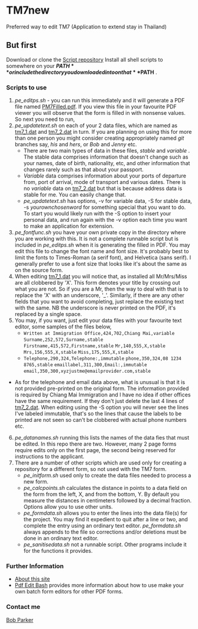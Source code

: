 # TM7new
Preferred way to edit TM7 (Application to extend stay in Thailand)

## But first

Download or clone the [Script repository](https://github.com/cli-pdf-editors/PdfEditBash) Install all shell scripts to somewhere on your **$PATH** or include the directory you downloaded into on that  **$PATH** .

### Scripts to use

1. *pe_editps.sh* - you can run this immediately and it will generate a PDF file named <u>PM7Filled.pdf</u>. If you view this file in your favourite PDF viewer you will observe that the form is filled in with nonsense values. So next you need to run,
2. *pe_updatetext.sh* on each of your 2 data files, which are named as <u>tm7_1.dat</u>  and <u>tm7_2.dat</u> in turn. If you are planning on using this for more than one person you might consider creating appropriately named *git* branches say, *his* and *hers*, or *Bob* and *Jenny* etc.
   - There are two main types of data in these files, *stable* and *variable* . The stable data comprises information that doesn't change such as your names, date of birth, nationality, etc, and other information that changes rarely such as that about your passport.
   - *Variable* data comprises information about your ports of departure from, port of arrival, mode of transport and various dates. There is no *variable* data on  <u>tm7_2.dat</u>  but that is because address data is stable for me. You can easily change that.
   - *pe_updatetext.sh* has options, -v for variable data, -S for stable data, -s *yourownchosenword* for something special that you want to do. To start you would likely run with the -S option to insert your personal data, and run again with the -v option each time you want to make an application for extension.
3. *pe_fontfunc.sh* you have your own private copy in the directory where you are working with this. It is not a complete runnable script but is included in *pe_editps.sh* when it is generating the filled in PDF. You may edit this file to change the font name and font size. It's probably best to limit the fonts to Times-Roman (a serif font), and Helvetica (sans serif). I generally prefer to use a font size that looks like it's about the same as on the source form.
4. When editing <u>tm7_1.dat</u> you will notice that, as installed all Mr/Mrs/Miss are all clobbered by 'X'. This form denotes your title by crossing out what you are not. So if you are a Mr, then the way to deal with that is to replace the 'X' with an underscore, '_'. Similarly, if there are any other fields that you want to avoid completing, just replace the existing text with the same. NB the underscore is never printed on the PDF, it's replaced by a single space.
5. You may, if you want, just edit your data files with your favourite text editor, some samples of the files below,
   - `Written at Immigration Office,424,702,Chiang Mai,variable`
     `Surname,252,572,Surname,stable`
     `Firstname,415,572,Firstname,stable`
     `Mr,140,555,X,stable`
     `Mrs,156,555,X,stable`
     `Miss,175,555,X,stable`
   - `Telephone,290,324,Telephone:,immutable`
   `phone,350,324,08 1234 8765,stable`
`emaillabel,311,300,Email:,immutable`
`email,350,300,xyzjustme@emailprovider.com,stable`
- As for the telephone and email data above, what is unusual is that it is not provided pre-printed on the original form. The information provided is required by Chiang Mai Immigration and I have no idea if other offices have the same requirement. If they don't just delete the last 4 lines of <u>tm7_2.dat</u>. When editing using the -S option you will never see the lines I've labeled immutable, that's so the lines that cause the labels to be printed are not seen so can't be clobbered with actual phone numbers etc.
6. *pe_datanames.sh* running this lists the names of the data fies that must be edited. In this repo there are two. However, many 2 page forms require edits only on the first page, the second being reserved for instructions to the applicant.
7. There are a number of other scripts which are used only for creating a repository for a different form, so not used with the TM7 form.
   - *pe_initform.sh* used only to create the data files needed to process a new form.
   - *pe_calcpoints.sh* calculates the distance in points to a data field on the form from the left, X, and from the bottom, Y. By default you measure the distances in centimeters followed by a decimal fraction. Options allow you to use other units.
   - *pe_formdata.sh* allows you to enter the lines into the data file(s) for the project. You may find it expedient to quit after a line or two, and complete the entry using an ordinary text editor. *pe_formdata.sh* always appends to the file so corrections and/or deletions must be done in an ordinary text editor.
   - *pe_sanitisedata.sh* not a runnable script. Other programs include it for the functions it provides.

### Further Information

- [About this site](https://github.com/cli-pdf-editors/_AboutThisSite)
- [Pdf Edit Bash](https://github.com/cli-pdf-editors/PdfEditBash) provides more information about how to use make your own batch form editors for other PDF forms.

### Contact me

[Bob Parker](bob.parker@programmer.net)